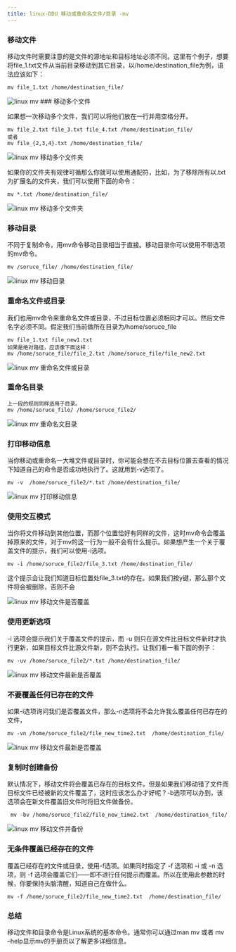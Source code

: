 ```yaml
---
title: linux-DDU 移动或重命名文件/目录 -mv 
---
```

### 移动文件

移动文件时需要注意的是文件的源地址和目标地址必须不同。这里有个例子，想要将file_1.txt文件从当前目录移动到其它目录，以/home/destination_file为例，语法应该如下：

```
mv file_1.txt /home/destination_file/
```
<img src="/img/linux_command/linux_mv/mv.png" alt="linux mv">
### 移动多个文件

如果想一次移动多个文件，我们可以将他们放在一行并用空格分开。

```
mv file_2.txt file_3.txt file_4.txt /home/destination_file/
或者
mv file_{2,3,4}.txt /home/destination_file/
```

<img src="/img/linux_command/linux_mv/mv_much.png" alt="linux mv 移动多个文件夹">

如果你的文件夹有规律可循那么你就可以使用通配符，比如，为了移除所有以.txt为扩展名的文件夹，我们可以使用下面的命令：

```
mv *.txt /home/destination_file/
```

<img src="/img/linux_command/linux_mv/mv_much02.png" alt="linux mv 移动多个文件夹">

### 移动目录

不同于复制命令，用mv命令移动目录相当于直接。移动目录你可以使用不带选项的mv命令。

```
mv /soruce_file/ /home/destination_file/
```

<img src="/img/linux_command/linux_mv/mv_directory.png" alt="linux mv 移动目录">

### 重命名文件或目录

我们也用mv命令来重命名文件或目录，不过目标位置必须相同才可以。然后文件名字必须不同。假定我们当前做所在目录为/home/soruce_file

```
mv file_1.txt file_new1.txt
如果是绝对路径，应该像下面这样：
mv /home/soruce_file/file_2.txt /home/soruce_file/file_new2.txt
```

<img src="/img/linux_command/linux_mv/mv_re_directory.png" alt="linux mv 重命名文件或目录">

### 重命名目录

```
上一段的规则同样适用于目录。
mv /home/soruce_file/ /home/soruce_file2/
```

<img src="/img/linux_command/linux_mv/mv_re_directory02.png" alt="linux mv 重命名文目录">

### 打印移动信息

当你移动或重命名一大堆文件或目录时，你可能会想在不去目标位置去查看的情况下知道自己的命令是否成功地执行了。这就用到-v选项了。

```
mv -v  /home/soruce_file2/*.txt /home/destination_file/
```

<img src="/img/linux_command/linux_mv/mv_v.png" alt="linux mv 打印移动信息">

### 使用交互模式

当你将文件移动到其他位置，而那个位置恰好有同样的文件，这时mv命令会覆盖掉原来的文件，对于mv的这一行为一般不会有什么提示。如果想产生一个关于覆盖文件的提示，我们可以使用-i选项。

```
mv -i /home/soruce_file2/file_3.txt /home/destination_file/

```

这个提示会让我们知道目标位置处file_3.txt的存在。如果我们按y键，那么那个文件将会被删除，否则不会

<img src="/img/linux_command/linux_mv/mv_i.png" alt="linux mv 移动文件是否覆盖">

### 使用更新选项

-i 选项会提示我们关于覆盖文件的提示，而 -u 则只在源文件比目标文件新时才执行更新，如果目标文件比源文件新，则不会执行。让我们看一看下面的例子：

```
mv -uv /home/soruce_file2/*.txt /home/destination_file/
```

<img src="/img/linux_command/linux_mv/mv_u.png" alt="linux mv 移动文件最新是否覆盖">

### 不要覆盖任何已存在的文件

如果-i选项询问我们是否覆盖文件，那么-n选项将不会允许我么覆盖任何已存在的文件，

```
mv -vn /home/soruce_file2/file_new_time2.txt  /home/destination_file/
```

<img src="/img/linux_command/linux_mv/rm_n.png" alt="linux mv 移动文件最新是否覆盖">

### 复制时创建备份

默认情况下，移动文件将会覆盖已存在的目标文件。但是如果我们移动错了文件而目标文件已经被新的文件覆盖了，这时应该怎么办才好呢？-b选项可以办到，该选项会在新文件覆盖旧文件时将旧文件做备份。

```
 mv -bv /home/soruce_file2/file_new_time2.txt  /home/destination_file/
```

<img src="/img/linux_command/linux_mv/mv_b.png" alt="linux mv 移动文件并备份">

### 无条件覆盖已经存在的文件

覆盖已经存在的文件或目录，使用-f选项。如果同时指定了 -f 选项和 -i 或 -n 选项，则 -f 选项会覆盖它们——即不进行任何提示而覆盖。所以在使用此参数的时候，你要保持头脑清醒，知道自己在做什么。

```
mv -f /home/soruce_file2/file_new_time2.txt  /home/destination_file/
```

### 总结

移动文件和目录命令是Linux系统的基本命令。通常你可以通过man mv 或者 mv –help显示mv的手册页以了解更多详细信息。

























